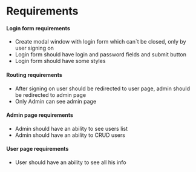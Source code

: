 # Requirements

#### Login form requirements
- Create modal window with login form which can`t be closed, only by user signing on
- Login form should have login and password fields and submit button
- Login form should have some styles

#### Routing requirements
- After signing on user should be redirected to user page, admin should be redirected to admin page
- Only Admin can see admin page

#### Admin page requirements
- Admin should have an ability to see users list
- Admin should have an ability to CRUD users

#### User page requirements
- User should have an ability to see all his info